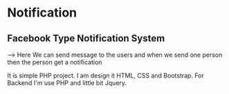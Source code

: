 # Notification

## Facebook Type Notification System

--> Here We can send message to the users and when we send one person then the person get a notification

It is simple PHP project. I am design it HTML, CSS and Bootstrap. For Backend I'm use PHP and little bit Jquery.
